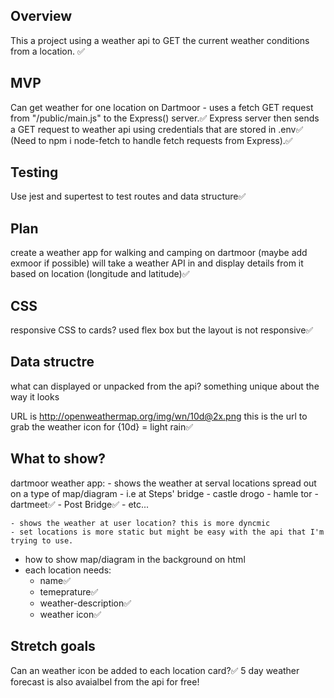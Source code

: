 ## Overview
This a project using a weather api to GET the current weather conditions from a location.
✅

## MVP
Can get weather for one location on Dartmoor - uses a fetch GET request from "/public/main.js" to the Express() server.✅
Express server then sends a GET request to weather api using credentials that are stored in .env✅
(Need to npm i node-fetch to handle fetch requests from Express).✅

## Testing
Use jest and supertest to test routes and data structure✅
## Plan
create a weather app for walking and camping on dartmoor (maybe add exmoor if possible)
will take a weather API in and display details from it based on location (longitude and latitude)✅

## CSS
responsive CSS to cards?
used flex box but the layout is not responsive✅

## Data structre
what can displayed or unpacked from the api?
something unique about the way it looks

URL is http://openweathermap.org/img/wn/10d@2x.png this is the url to grab the weather icon for {10d} = light rain✅

## What to show?

  dartmoor weather app:
    - shows the weather at serval locations spread out on a type of map/diagram
      - i.e at Steps' bridge
      - castle drogo
      - hamle tor
      - dartmeet✅
      - Post Bridge✅
      - etc...

    - shows the weather at user location? this is more dyncmic
    - set locations is more static but might be easy with the api that I'm trying to use.

 - how to show map/diagram in the background on html
 - each location needs:
      - name✅
      - temeprature✅
      - weather-description✅
      - weather icon✅

## Stretch goals
Can an weather icon be added to each location card?✅
5 day weather forecast is also avaialbel from the api for free!
